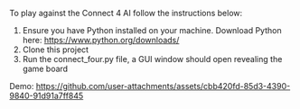 To play against the Connect 4 AI follow the instructions below: 

1. Ensure you have Python installed on your machine. Download Python here: https://www.python.org/downloads/
2. Clone this project
3. Run the connect_four.py file, a GUI window should open revealing the game board

Demo: 
https://github.com/user-attachments/assets/cbb420fd-85d3-4390-9840-91d91a7ff845

